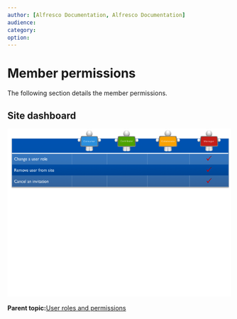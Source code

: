 ```yaml
---
author: [Alfresco Documentation, Alfresco Documentation]
audience: 
category: 
option: 
---
```


# Member permissions

The following section details the member permissions.

## Site dashboard

![Members Permissions](../images/member-perms.png)

**Parent topic:**[User roles and permissions](../references/permissions_share.md)

